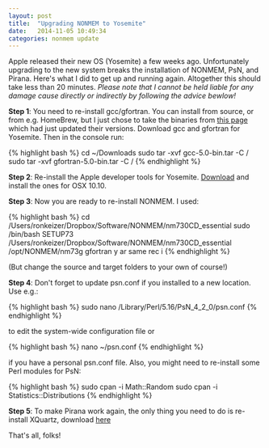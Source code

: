 ```yaml
---
layout: post
title:  "Upgrading NONMEM to Yosemite"
date:   2014-11-05 10:49:34
categories: nonmem update
---
```

Apple released their new OS (Yosemite) a few weeks ago. Unfortunately upgrading to the new system breaks the installation of NONMEM, PsN, and Pirana. Here's what I did to get up and running again. Altogether this should take less than 20 minutes. _Please note that I cannot be held liable for any damage cause directly or indirectly by following the advice bewlow!_

__Step 1__: You need to re-install gcc/gfortran. You can install from source, or from e.g. HomeBrew, but I just chose to take the binaries from [this page](http://hpc.sourceforge.net/) which had just updated their versions. Download gcc and gfortran for Yosemite. Then in the console run:

{% highlight bash %}
cd ~/Downloads
sudo tar -xvf gcc-5.0-bin.tar -C / 
sudo tar -xvf gfortran-5.0-bin.tar -C / 
{% endhighlight %}

__Step 2__: Re-install the Apple developer tools for Yosemite. [Download](https://developer.apple.com/downloads/index.action#) and install the ones for OSX 10.10.

__Step 3__: Now you are ready to re-install NONMEM. I used:

{% highlight bash %}
cd /Users/ronkeizer/Dropbox/Software/NONMEM/nm730CD_essential
sudo /bin/bash SETUP73 /Users/ronkeizer/Dropbox/Software/NONMEM/nm730CD_essential /opt/NONMEM/nm73g gfortran y ar same rec i
{% endhighlight %}

(But change the source and target folders to your own of course!)

__Step 4__: Don't forget to update psn.conf if you installed to a new location. Use e.g.:

{% highlight bash %}
sudo nano /Library/Perl/5.16/PsN_4_2_0/psn.conf
{% endhighlight %}

to edit the system-wide configuration file or

{% highlight bash %}
nano ~/psn.conf
{% endhighlight %}

if you have a personal psn.conf file. Also, you might need to re-install some Perl modules for PsN:

{% highlight bash %}
sudo cpan -i Math::Random
sudo cpan -i Statistics::Distributions
{% endhighlight %}

__Step 5__: To make Pirana work again, the only thing you need to do is re-install XQuartz, download [here](http://xquartz.macosforge.org/landing/)

That's all, folks!
